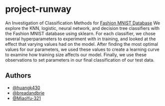 # project-runway
An Investigation of Classification Methods for [Fashion MNIST Database](https://github.com/zalandoresearch/fashion-mnist)
We explore the KNN, logistic, neural network, and decision tree classifiers with the Fashion MNIST database using sklearn. For each classifier, we chose several hyperparameters to experiment with in training, and looked at the effect that varying values had on the model. After finding the most optimal values for our parameters, we used these values to create a learning curve to examine how training size affects our model. Finally, we use these observations to set parameters in our final classification of our test data. 


## Authors

- [@huangk430](https://github.com/huangk430)
- [@breadandbrie](https://github.com/breadandbrie)
- [@MiaoYu-321](https://github.com/MiaoYu-321)

